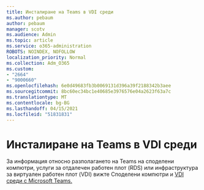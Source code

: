 ```yaml
---
title: Инсталиране на Teams в VDI среди
ms.author: pebaum
author: pebaum
manager: scotv
ms.audience: Admin
ms.topic: article
ms.service: o365-administration
ROBOTS: NOINDEX, NOFOLLOW
localization_priority: Normal
ms.collection: Adm_O365
ms.custom:
- "2664"
- "9000660"
ms.openlocfilehash: 6e0d49683fb3b0069131d396a39f2188342b3aee
ms.sourcegitcommit: 8bc60ec34bc1e40685e3976576e04a2623f63a7c
ms.translationtype: MT
ms.contentlocale: bg-BG
ms.lasthandoff: 04/15/2021
ms.locfileid: "51831831"
---
```

# <a name="installing-teams-on-vdi-environments"></a>Инсталиране на Teams в VDI среди

За информация относно разполагането на Teams на споделени компютри, услуги за отдалечен работен плот (RDS) или инфраструктура за виртуален работен плот (VDI) вижте Споделени компютри и [VDI среди с Microsoft Teams.](https://docs.microsoft.com/deployoffice/teams-install#shared-computer-and-vdi-environments-with-microsoft-teams)
